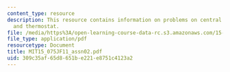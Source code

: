 ```yaml
---
content_type: resource
description: This resource contains information on problems on central limit theorem,
  and thermostat.
file: /media/https%3A/open-learning-course-data-rc.s3.amazonaws.com/15-075j-statistical-thinking-and-data-analysis-fall-2011/309c35af65d8651be221e8751c4123a2_MIT15_075JF11_assn02.pdf
file_type: application/pdf
resourcetype: Document
title: MIT15_075JF11_assn02.pdf
uid: 309c35af-65d8-651b-e221-e8751c4123a2
---
```


